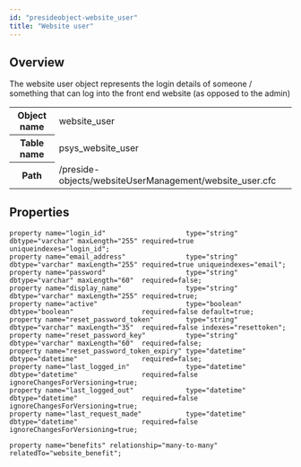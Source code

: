 ```yaml
---
id: "presideobject-website_user"
title: "Website user"
---
```


## Overview


The website user object represents the login details of someone / something that can log into the front end website (as opposed to the admin)

<div class="table-responsive"><table class="table table-condensed"><tr><th>Object name</th><td>  website_user</td></tr><tr><th>Table name</th><td>  psys_website_user</td></tr><tr><th>Path</th><td>  /preside-objects/websiteUserManagement/website_user.cfc</td></tr></table></div>

## Properties


```luceescript
property name="login_id"                    type="string"   dbtype="varchar" maxLength="255" required=true uniqueindexes="login_id";
property name="email_address"               type="string"   dbtype="varchar" maxLength="255" required=true uniqueindexes="email";
property name="password"                    type="string"   dbtype="varchar" maxLength="60"  required=false;
property name="display_name"                type="string"   dbtype="varchar" maxLength="255" required=true;
property name="active"                      type="boolean"  dbtype="boolean"                 required=false default=true;
property name="reset_password_token"        type="string"   dbtype="varchar" maxLength="35"  required=false indexes="resettoken";
property name="reset_password_key"          type="string"   dbtype="varchar" maxLength="60"  required=false;
property name="reset_password_token_expiry" type="datetime" dbtype="datetime"                required=false;
property name="last_logged_in"              type="datetime" dbtype="datetime"                required=false ignoreChangesForVersioning=true;
property name="last_logged_out"             type="datetime" dbtype="datetime"                required=false ignoreChangesForVersioning=true;
property name="last_request_made"           type="datetime" dbtype="datetime"                required=false ignoreChangesForVersioning=true;

property name="benefits" relationship="many-to-many" relatedTo="website_benefit";
```